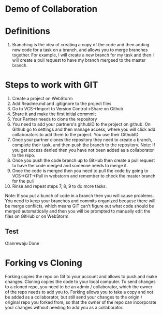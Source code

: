 # Demo of Collaboration

# Definitions 

1.  Branching is the idea of creating a copy of the code and then adding new code for a task on a branch, and allows 
you to merge branches together.  For example, I will create a new branch for my task and then I will create a pull request to have my branch mergeed to the master branch.



# Steps to work with GIT

1. Create a project on WebStorm
2. Add Readme.md and .gitignore to the project files
3. Go to VCS->Import to Version Control->Share on Github
4. Share it and make the first initial commmit
5. Your Partner needs to clone the repository 
6. You need to add your partners's githubID to the project on github.  On Github go to settings and then manage access, 
where you will click add collaborators to add them to the project.  You use their GithubID 
7. Once your partner clones the repository they need to create a branch, complete their task, and then push the branch
 to the repository.  Note: If you get access denied then you have not been added as a collaborator to the repo.
8.  Once you push the code branch up to GitHub then create a pull request to have the code merged and someone needs to 
merge it.
9.  Once the code is merged then you need to pull the code by going to VCS->GIT->Pull in webstorm and remember to check the master branch for the pull 
10. Rinse and repeat steps 7, 8, 9 to do more tasks.

Note: If you put a bunch of code in a branch then you will cause problems.  You need to keep your branches and commits 
organized because there will be merge conflicts, which means GIT can't figure out what code should be merged 
automatically and then you will be prompted to manually edit the files on GitHub or on WebStorm.


## Test
Olanrewaju Done

# Forking vs Cloning 

Forking copies the repo on Git to your account and allows to push and make changes.  Cloning copies the code to your local computer.  To send changes to a cloned repo, you need to be an admin / collaborator, which the owner of the repo needs to add you to.  Forking allows you to take a copy and not be added as a collaborator, but still send your changes to the origin / original repo you forked from, so that the owner of the repo can incorporate your changes without needing to add you as a collaborator.
